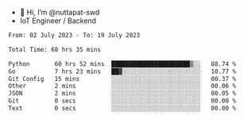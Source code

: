 - 👋 Hi, I’m @nuttapat-swd
- IoT Engineer / Backend

<!--START_SECTION:waka-->

```txt
From: 02 July 2023 - To: 19 July 2023

Total Time: 68 hrs 35 mins

Python       60 hrs 52 mins  ██████████████████████▒░░   88.74 %
Go           7 hrs 23 mins   ██▓░░░░░░░░░░░░░░░░░░░░░░   10.77 %
Git Config   15 mins         ░░░░░░░░░░░░░░░░░░░░░░░░░   00.37 %
Other        2 mins          ░░░░░░░░░░░░░░░░░░░░░░░░░   00.06 %
JSON         2 mins          ░░░░░░░░░░░░░░░░░░░░░░░░░   00.05 %
Git          0 secs          ░░░░░░░░░░░░░░░░░░░░░░░░░   00.00 %
Text         0 secs          ░░░░░░░░░░░░░░░░░░░░░░░░░   00.00 %
```

<!--END_SECTION:waka-->
